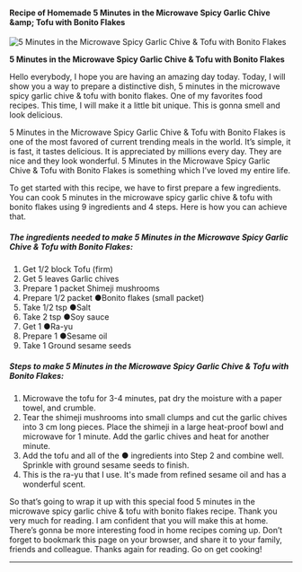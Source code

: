             

#### Recipe of Homemade 5 Minutes in the Microwave Spicy Garlic Chive &amp;amp; Tofu with Bonito Flakes

![5 Minutes in the Microwave Spicy Garlic Chive &amp; Tofu with Bonito Flakes](https://img-global.cpcdn.com/recipes/5427802774962176/751x532cq70/5-minutes-in-the-microwave-spicy-garlic-chive-tofu-with-bonito-flakes-recipe-main-photo.jpg)

**5 Minutes in the Microwave Spicy Garlic Chive &amp; Tofu with Bonito Flakes**

Hello everybody, I hope you are having an amazing day today. Today, I will show you a way to prepare a distinctive dish, 5 minutes in the microwave spicy garlic chive & tofu with bonito flakes. One of my favorites food recipes. This time, I will make it a little bit unique. This is gonna smell and look delicious.

5 Minutes in the Microwave Spicy Garlic Chive & Tofu with Bonito Flakes is one of the most favored of current trending meals in the world. It’s simple, it is fast, it tastes delicious. It is appreciated by millions every day. They are nice and they look wonderful. 5 Minutes in the Microwave Spicy Garlic Chive & Tofu with Bonito Flakes is something which I’ve loved my entire life.

To get started with this recipe, we have to first prepare a few ingredients. You can cook 5 minutes in the microwave spicy garlic chive & tofu with bonito flakes using 9 ingredients and 4 steps. Here is how you can achieve that.

##### The ingredients needed to make 5 Minutes in the Microwave Spicy Garlic Chive & Tofu with Bonito Flakes:

1.  Get 1/2 block Tofu (firm)
2.  Get 5 leaves Garlic chives
3.  Prepare 1 packet Shimeji mushrooms
4.  Prepare 1/2 packet ●Bonito flakes (small packet)
5.  Take 1/2 tsp ●Salt
6.  Take 2 tsp ●Soy sauce
7.  Get 1 ●Ra-yu
8.  Prepare 1 ●Sesame oil
9.  Take 1 Ground sesame seeds

##### Steps to make 5 Minutes in the Microwave Spicy Garlic Chive & Tofu with Bonito Flakes:

1.  Microwave the tofu for 3-4 minutes, pat dry the moisture with a paper towel, and crumble.
2.  Tear the shimeji mushrooms into small clumps and cut the garlic chives into 3 cm long pieces. Place the shimeji in a large heat-proof bowl and microwave for 1 minute. Add the garlic chives and heat for another minute.
3.  Add the tofu and all of the ● ingredients into Step 2 and combine well. Sprinkle with ground sesame seeds to finish.
4.  This is the ra-yu that I use. It's made from refined sesame oil and has a wonderful scent.

So that’s going to wrap it up with this special food 5 minutes in the microwave spicy garlic chive & tofu with bonito flakes recipe. Thank you very much for reading. I am confident that you will make this at home. There’s gonna be more interesting food in home recipes coming up. Don’t forget to bookmark this page on your browser, and share it to your family, friends and colleague. Thanks again for reading. Go on get cooking!

* * *